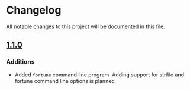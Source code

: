 # Changelog

All notable changes to this project will be documented in this file.

## [1.1.0]

### Additions

- Added `fortune` command line program. Adding support for strfile and fortune
  command line options is planned

[1.1.0]: https://github.com/James-Ansley/fortune/compare/v1.0.2...v1.1.0
